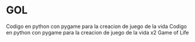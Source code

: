 # GOL
Codigo en python con pygame para la creacion de juego de la vida
Codigo en python con pygame para la creacion de juego de la vida x2
Game of Life
